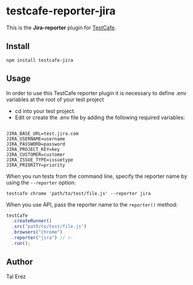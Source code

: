 # testcafe-reporter-jira

This is the **Jira-reporter** plugin for [TestCafe](http://devexpress.github.io/testcafe).

## Install

```
npm install testcafe-jira
```

## Usage

In order to use this TestCafe reporter plugin it is necessary to define .env variables at the root of your test project

- cd into your test project.
- Edit or create the .env file by adding the following required variables:

```

JIRA_BASE_URL=test.jira.com
JIRA_USERNAME=username
JIRA_PASSWORD=password
JIRA_PROJECT_KEY=key
JIRA_CUSTOMER=customer
JIRA_ISSUE_TYPE=issuetype
JIRA_PRIORITY=priority
```

When you run tests from the command line, specify the reporter name by using the `--reporter` option:

```
testcafe chrome 'path/to/test/file.js' --reporter jira
```

When you use API, pass the reporter name to the `reporter()` method:

```js
testCafe
  .createRunner()
  .src("path/to/test/file.js")
  .browsers("chrome")
  .reporter("jira") // <-
  .run();
```

## Author

Tal Erez

